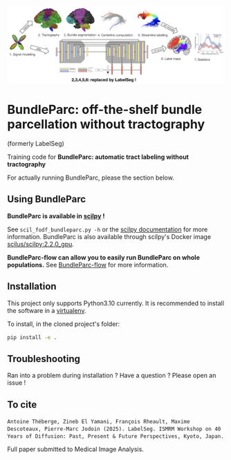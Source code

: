 ![BundleParc](header.png)

# BundleParc: off-the-shelf bundle parcellation without tractography

(formerly LabelSeg)

Training code for __BundleParc: automatic tract labeling without tractography__

For actually running BundleParc, please the section below.

## Using BundleParc

__BundleParc is available in [scilpy](https://github.com/scilus/scilpy) !__

See `scil_fodf_bundleparc.py -h` or the [scilpy documentation](https://scilpy.readthedocs.io/en/latest/scripts/scil_fodf_bundleparc.html) for more information. BundleParc is also available through scilpy's Docker image [scilus/scilpy:2.2.0_gpu](https://hub.docker.com/r/scilus/scilpy).

__BundleParc-flow can allow you to easily run BundleParc on whole populations.__
See [BundleParc-flow](https://github.com/scil-vital/BundleParc-flow) for more information.

## Installation

This project only supports Python3.10 currently. It is recommended to install the software in a [virtualenv](https://virtualenv.pypa.io/en/latest/).

To install, in the cloned project's folder:

```bash
pip install -e .
```

## Troubleshooting

Ran into a problem during installation ? Have a question ? Please open an issue !

## To cite

```Antoine Théberge, Zineb El Yamani, François Rheault, Maxime Descoteaux, Pierre-Marc Jodoin (2025). LabelSeg. ISMRM Workshop on 40 Years of Diffusion: Past, Present & Future Perspectives, Kyoto, Japan.```

Full paper submitted to Medical Image Analysis.
